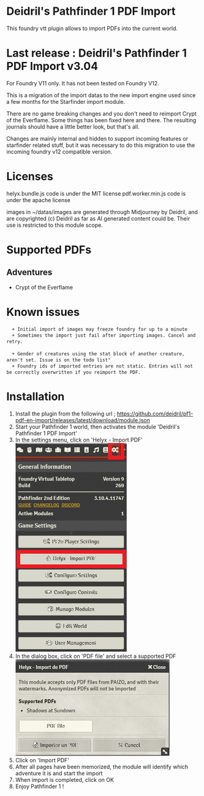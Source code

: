 # Deidril's Pathfinder 1 PDF Import
This foundry vtt plugin allows to import PDFs into the current world. 

# Last release : Deidril's Pathfinder 1 PDF Import v3.04

For Foundry V11 only. It has not been tested on Foundry V12.

This is a migration of the import datas to the new import engine used since a few months for the Starfinder import module.

There are no game breaking changes and you don't need to reimport Crypt of the Everflame. 
Some things has been fixed here and there. The resulting journals should have a little better look, but that's all.

Changes are mainly internal and hidden to support incoming features or starfinder related stuff, but it was
necessary to do this migration to use the incoming foundry v12 compatible version. 

# Licenses
helyx.bundle.js code is under the MIT license
pdf.worker.min.js code is under the apache license

images in ~/datas/images are generated through Midjourney by Deidril, and are copyrighted (c) Deidril as far as AI generated content could be. Their use is restricted to this module scope.


# Supported PDFs 

## Adventures
- Crypt of the Everflame

# Known issues

      + Initial import of images may freeze foundry for up to a minute
      + Sometimes the import just fail after importing images. Cancel and retry.

      + Gender of creatures using the stat block of another creature, aren't set. Issue is on the todo list"
      + Foundry ids of imported entries are not static. Entries will not be correctly overwritten if you reimport the PDF.

# Installation
1. Install the plugin from the following url ; https://github.com/deidril/pf1-pdf-en-import/releases/latest/download/module.json
2. Start your Pathfinder 1 world, then activates the module 'Deidril's Pathfinder 1 PDF Import'
3. In the settings menu, click on 'Helyx - Import PDF'
![Settings](/img/click_helyx.png)
4. In the dialog box, click on 'PDF file' and select a supported PDF
![Dialog](/img/dialog.png)
5. Click on 'Import PDF' 
6. After all pages have been memorized, the module will identify which adventure it is and start the import
7. When import is completed, click on OK
8. Enjoy Pathfinder 1 !


